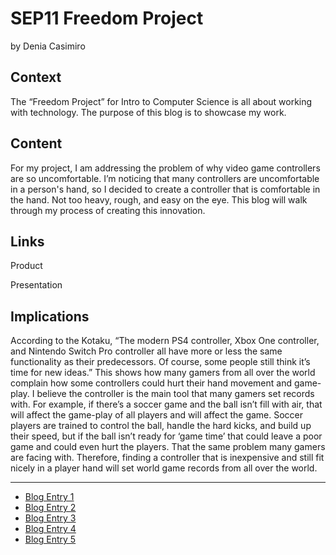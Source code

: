  # SEP11 Freedom Project
by Denia Casimiro

## Context
The “Freedom Project” for Intro to Computer Science is all about working with technology. The purpose of this blog is to showcase my work.

## Content
For my project, I am addressing the problem of why video game controllers are so uncomfortable. I’m noticing that many controllers are uncomfortable in a person's hand, so I decided to create a controller that is comfortable in the hand. Not too heavy, rough, and easy on the eye. This blog will walk through my process of creating this innovation.

## Links

Product

Presentation

## Implications
According to the Kotaku, “The modern PS4 controller, Xbox One controller, and Nintendo Switch Pro controller all have more or less the same functionality as their predecessors. Of course, some people still think it’s time for new ideas.” This shows how many gamers from all over the world complain how some controllers could hurt their hand movement and game-play. I believe the controller is the main tool that many gamers set records with. For example, if there’s a soccer game and the ball isn’t fill with air, that will affect the game-play of all players and will affect the game. Soccer players are trained to control the ball, handle the hard kicks, and build up their speed, but if the ball isn’t ready for ‘game time’ that could leave a poor game and could even hurt the players. That the same problem many gamers are facing with. Therefore, finding a controller that is inexpensive and still fit nicely in a player hand will set world game records from all over the world.


---

* [Blog Entry 1](entries/entry01.md)
* [Blog Entry 2](entries/entry02.md)
* [Blog Entry 3](entries/entry03.md)
* [Blog Entry 4](entries/entry04.md)
* [Blog Entry 5](entries/entry05.md)
